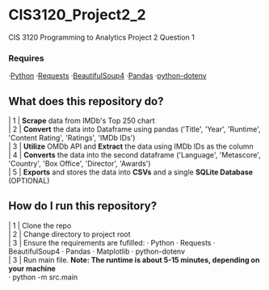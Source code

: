 # CIS3120_Project2_2 
CIS 3120 Programming to Analytics Project 2 Question 1
### Requires 
·[Python](https://www.python.org/downloads/) 
·[Requests](https://pypi.org/project/requests/)
·[BeautifulSoup4](https://pypi.org/project/beautifulsoup4/)
·[Pandas](https://pypi.org/project/pandas/)
·[python-dotenv](https://pypi.org/project/python-dotenv/)

## What does this repository do?

| 1 | **Scrape** data from IMDb's Top 250 chart  
| 2 | **Convert** the data into Dataframe using pandas ('Title', 'Year', 'Runtime', 'Content Rating', 'Ratings', 'IMDb IDs')  
| 3 | **Utilize** OMDb API and **Extract** the data using IMDb IDs as the column  
| 4 | **Converts** the data into the second dataframe ('Language', 'Metascore', 'Country', 'Box Office', 'Director', 'Awards')  
| 5 | **Exports** and stores the data into **CSVs** and a single **SQLite Database** (OPTIONAL)  

## How do I run this repository?
| 1 | Clone the repo  
| 2 | Change directory to project root  
| 3 | Ensure the requirements are fufilled: · Python · Requests · BeautifulSoup4 · Pandas · Matplotlib · python-dotenv  
| 3 | Run main file.  **Note: The runtime is about 5-15 minutes, depending on your machine**  
        · python -m src.main
